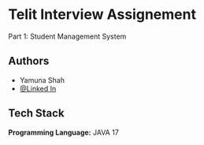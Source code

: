 
# Telit Interview Assignement

Part 1: Student Management System



## Authors
- Yamuna Shah
- [@Linked In](www.linkedin.com/in/yamunashah)


## Tech Stack

**Programming Language:** JAVA 17


